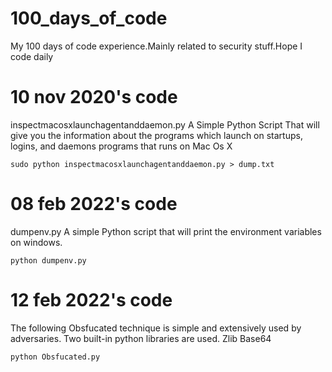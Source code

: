# 100_days_of_code
My 100 days of code experience.Mainly related to security stuff.Hope I code daily 

# 10 nov 2020's code
inspectmacosxlaunchagentanddaemon.py
A Simple Python Script That will give you the information about the  programs which launch on  startups, logins, and daemons programs that runs on Mac Os X

`sudo python inspectmacosxlaunchagentanddaemon.py > dump.txt`

# 08 feb 2022's code
dumpenv.py
A simple Python script that will print the environment variables on windows.

`python dumpenv.py`

# 12 feb 2022's code

The following Obsfucated  technique is simple and extensively used by adversaries. Two built-in python libraries are used.
Zlib
Base64

`python Obsfucated.py`
